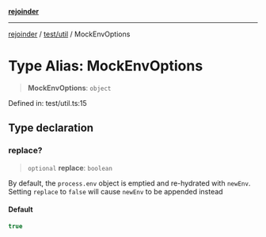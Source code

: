 [**rejoinder**](../../../README.md)

***

[rejoinder](../../../README.md) / [test/util](../README.md) / MockEnvOptions

# Type Alias: MockEnvOptions

> **MockEnvOptions**: `object`

Defined in: test/util.ts:15

## Type declaration

### replace?

> `optional` **replace**: `boolean`

By default, the `process.env` object is emptied and re-hydrated with
`newEnv`. Setting `replace` to `false` will cause `newEnv` to be appended
instead

#### Default

```ts
true
```
